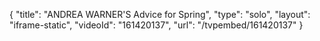{
    "title": "ANDREA WARNER'S Advice for Spring",
    "type": "solo",
    "layout": "iframe-static",
    "videoId": "161420137",
    "url": "\/tvpembed\/161420137"
}